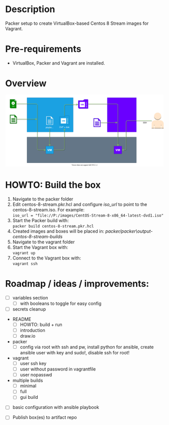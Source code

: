 # Description
Packer setup to create VirtualBox-based Centos 8 Stream images for Vagrant.

# Pre-requirements
- VirtualBox, Packer and Vagrant are installed.

# Overview
![overview_diagram](README.images/overview_diagram.drawio.svg)


# HOWTO: Build the box

1. Navigate to the packer folder
2. Edit centos-8-stream.pkr.hcl and configure _iso_url_ to point to the centos-8-stream.iso. For example:  
`iso_url = "file://P:/images/CentOS-Stream-8-x86_64-latest-dvd1.iso"`
3. Start the Packer build with:  
`packer build centos-8-stream.pkr.hcl`
4. Created images and boxes will be placed in: _packer/packer\output-centos-8-stream-builds_
5. Navigate to the vagrant folder
6. Start the Vagrant box with:  
`vagrant up`
7. Connect to the Vagrant box with:  
`vagrant ssh`

# Roadmap / ideas / improvements:
- [ ] variables section
  - [ ] with booleans to toggle for easy config
- [ ] secrets cleanup
- README
  - [ ] HOWTO: build + run
  - [ ] introduction
  - [ ] draw.io
- packer
  - [ ] config via root with ssh and pw, install python for ansible, create ansible user with key and sudo!, disable ssh for root!
- vagrant 
  - [ ] user ssh key
  - [ ] user without password in vagrantfile
  - [ ] user nopasswd
- multiple builds
  - [ ] minimal 
  - [ ] full
  - [ ] gui build
- [ ] basic configuration with ansible playbook
- [ ] Publish box(es) to artifact repo


